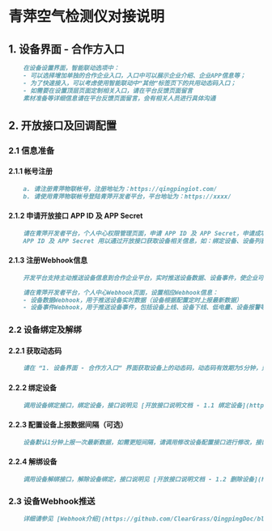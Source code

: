 # 青萍空气检测仪对接说明

## 1. 设备界面 - 合作方入口

```markdown
    在设备设置界面，智能联动选项中：
    - 可以选择增加单独的合作企业入口，入口中可以展示企业介绍、企业APP信息等；
    - 为了快速接入，可以考虑使用智能联动中“其他”标签页下的共用动态码入口；
    - 如需要在设置顶层页面定制相关入口，请在平台反馈页面留言
    素材准备等详细信息请在平台反馈页面留言，会有相关人员进行具体沟通
```

## 2. 开放接口及回调配置

### 2.1 信息准备

#### 2.1.1 帐号注册

```markdown
    a. 请注册青萍物联帐号，注册地址为：https://qingpingiot.com/
    b. 请使用青萍物联帐号登陆青萍开发者平台，平台地址为：https://xxxx/
```

#### 2.1.2 申请开放接口 APP ID 及 APP Secret

```markdown
    请在青萍开发者平台，个人中心权限管理页面，申请 APP ID 及 APP Secret，申请成功可以在当前页面看到相关信息。
    APP ID 及 APP Secret 用以通过开放接口获取设备相关信息，如：绑定设备、设备列表、设备数据、设备事件等，具体介绍见 [开放接口说明文档](https://github.com/ClearGrass/QingpingDoc/blob/master/develop-platform/open_api.md)
```

#### 2.1.3 注册Webhook信息

```markdown
    开发平台支持主动推送设备信息到合作企业平台，实时推送设备数据、设备事件，使企业可以快速获取到设备信息，以满足设备联动需求。

    请在青萍开发者平台，个人中心Webhook页面，设置相应Webhook信息：
    - 设备数据Webhook，用于推送设备实时数据（设备根据配置定时上报最新数据）
    - 设备事件Webhook，用于推送设备事件，包括设备上线、设备下线、低电量、设备报警等，不同类型的产品，支持的事件类型不同，具体请参考相关设备介绍页面。
```

### 2.2 设备绑定及解绑

#### 2.2.1 获取动态码

```markdown
    请在 “1. 设备界面 - 合作方入口” 界面获取设备上的动态码，动态码有效期为5分钟，只支持使用一次。
```

#### 2.2.2 绑定设备

```markdown
    调用设备绑定接口，绑定设备，接口说明见 [开放接口说明文档 - 1.1 绑定设备](https://github.com/ClearGrass/QingpingDoc/blob/master/develop-platform/open_api.md)
```

#### 2.2.3 配置设备上报数据间隔（可选）

```markdown
    设备默认1分钟上报一次最新数据，如需更短间隔，请调用修改设备配置接口进行修改，接口说明见 [开放接口说明文档 - 1.6 修改设备配置](https://github.com/ClearGrass/QingpingDoc/blob/master/develop-platform/open_api.md)
```

#### 2.2.4 解绑设备

```markdown
    调用设备解绑接口，解除设备绑定，接口说明见 [开放接口说明文档 - 1.2 删除设备](https://github.com/ClearGrass/QingpingDoc/blob/master/develop-platform/open_api.md)
```

### 2.3 设备Webhook推送

```markdown
    详细请参见 [Webhook介绍](https://github.com/ClearGrass/QingpingDoc/blob/master/develop-platform/webhook.md)
```
